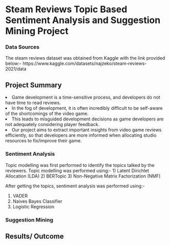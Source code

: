 <h1>Steam Reviews Topic Based Sentiment Analysis and Suggestion Mining Project</h1>

<h3>Data Sources</h3>
The steam reviews dataset was obtained from Kaggle with the link provided below:-
https://www.kaggle.com/datasets/najzeko/steam-reviews-2021/data

<h2>Project Summary</h2>
<li>Game development is a time-sensitive process, and developers do not have time to read reviews.</li>
<li>In the fog of development, it is often incredibly difficult to be self-aware of the shortcomings of the video game.</li>
<li>This leads to misguided development decisions as game developers are not adequately considering player feedback.</li>
<li>Our project aims to extract important insights from video game reviews efficiently, so that developers are more informed when allocating studio resources to fix/improve their game.</li>

<h3>Sentiment Analysis</h3>
Topic modelling was first performed to identify the topics talked by the reviewers. Topic modelling was performed using:-
1) Latent Dirichlet Allocation (LDA)
2) BERTopic
3) Non-Negative Matrix Factorization (NMF)



After getting the topics, sentiment analysis was performed using:-
1) VADER
2) Naives Bayes Classifier
3) Logistic Regression


<h3>Suggestion Mining</h3>





<h2>Results/ Outcome</h2>


